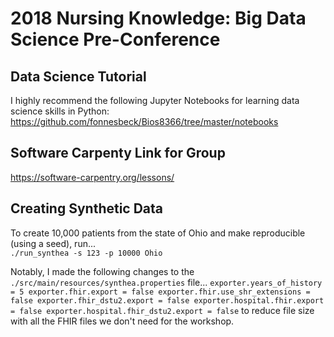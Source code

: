 # 2018 Nursing Knowledge: Big Data Science Pre-Conference

## Data Science Tutorial

I highly recommend the following Jupyter Notebooks for learning data science skills in Python:
https://github.com/fonnesbeck/Bios8366/tree/master/notebooks

## Software Carpenty Link for Group

https://software-carpentry.org/lessons/


## Creating Synthetic Data
To create 10,000 patients from the state of Ohio and make reproducible (using a seed), run...  
`./run_synthea -s 123 -p 10000 Ohio`

Notably, I made the following changes to the `./src/main/resources/synthea.properties` file...
`
exporter.years_of_history = 5
exporter.fhir.export = false
exporter.fhir.use_shr_extensions = false
exporter.fhir_dstu2.export = false
exporter.hospital.fhir.export = false
exporter.hospital.fhir_dstu2.export = false
`
to reduce file size with all the FHIR files we don't need for the workshop.  

